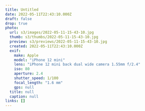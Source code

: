 ```yaml
---
title: Untitled
date: 2022-05-11T22:43:10.000Z
draft: false
drop: true
photo:
  url: s3/images/2022-05-11-15-43-10.jpg
  thumb: s3/thumbs/2022-05-11-15-43-10.jpg
  preview: s3/previews/2022-05-11-15-43-10.jpg
  created: 2022-05-11T22:43:10.000Z
  exif:
    make: Apple
    model: "iPhone 12 mini"
    lens: "iPhone 12 mini back dual wide camera 1.55mm f/2.4"
    iso: 80
    aperture: 2.4
    shutter_speed: 1/100
    focal_length: "1.6 mm"
    gps: null
  title: null
  caption: null
links: []
---
```


